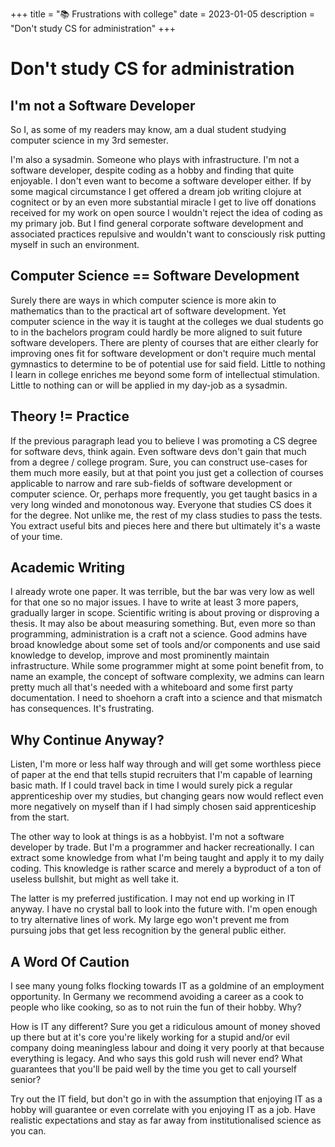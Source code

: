 +++
title = "📚 Frustrations with college"
date = 2023-01-05
description = "Don't study CS for administration"
+++

# Don't study CS for administration

## I'm not a Software Developer

So I, as some of my readers may know, am a dual student studying computer science in my 3rd semester.

I'm also a sysadmin. Someone who plays with infrastructure.
I'm not a software developer, despite coding as a hobby and finding that quite enjoyable.
I don't even want to become a software developer either.
If by some magical circumstance I get offered a dream job writing clojure at cognitect or by an even more substantial miracle I get to live off donations received for my work on open source I wouldn't reject the idea of coding as my primary job.
But I find general corporate software development and associated practices repulsive and wouldn't want to consciously risk putting myself in such an environment.

## Computer Science == Software Development

Surely there are ways in which computer science is more akin to mathematics than to the practical art of software development.
Yet computer science in the way it is taught at the colleges we dual students go to in the bachelors program could hardly be more aligned to suit future software developers.
There are plenty of courses that are either clearly for improving ones fit for software development or don't require much mental gymnastics to determine to be of potential use for said field.
Little to nothing I learn in college enriches me beyond some form of intellectual stimulation.
Little to nothing can or will be applied in my day-job as a sysadmin.

## Theory != Practice

If the previous paragraph lead you to believe I was promoting a CS degree for software devs, think again.
Even software devs don't gain that much from a degree / college program.
Sure, you can construct use-cases for them much more easily, but at that point you just get a collection of courses applicable to narrow and rare sub-fields of software development or computer science.
Or, perhaps more frequently, you get taught basics in a very long winded and monotonous way.
Everyone that studies CS does it for the degree.
Not unlike me, the rest of my class studies to pass the tests.
You extract useful bits and pieces here and there but ultimately it's a waste of your time.

## Academic Writing

I already wrote one paper. It was terrible, but the bar was very low as well for that one so no major issues.
I have to write at least 3 more papers, gradually larger in scope.
Scientific writing is about proving or disproving a thesis. It may also be about measuring something.
But, even more so than programming, administration is a craft not a science.
Good admins have broad knowledge about some set of tools and/or components and use said knowledge to develop, improve and most prominently maintain infrastructure.
While some programmer might at some point benefit from, to name an example, the concept of software complexity, we admins can learn pretty much all that's needed with a whiteboard and some first party documentation.
I need to shoehorn a craft into a science and that mismatch has consequences.
It's frustrating.

## Why Continue Anyway?

Listen, I'm more or less half way through and will get some worthless piece of paper at the end that tells stupid recruiters that I'm capable of learning basic math.
If I could travel back in time I would surely pick a regular apprenticeship over my studies, but changing gears now would reflect even more negatively on myself than if I had simply chosen said apprenticeship from the start.

The other way to look at things is as a hobbyist.
I'm not a software developer by trade. But I'm a programmer and hacker recreationally.
I can extract some knowledge from what I'm being taught and apply it to my daily coding.
This knowledge is rather scarce and merely a byproduct of a ton of useless bullshit, but might as well take it.

The latter is my preferred justification.
I may not end up working in IT anyway. I have no crystal ball to look into the future with.
I'm open enough to try alternative lines of work.
My large ego won't prevent me from pursuing jobs that get less recognition by the general public either.

## A Word Of Caution

I see many young folks flocking towards IT as a goldmine of an employment opportunity.
In Germany we recommend avoiding a career as a cook to people who like cooking, so as to not ruin the fun of their hobby.
Why?

How is IT any different? Sure you get a ridiculous amount of money shoved up there but at it's core you're likely working for a stupid and/or evil company doing meaningless labour and doing it very poorly at that because everything is legacy.
And who says this gold rush will never end? What guarantees that you'll be paid well by the time you get to call yourself senior?

Try out the IT field, but don't go in with the assumption that enjoying IT as a hobby will guarantee or even correlate with you enjoying IT as a job.
Have realistic expectations and stay as far away from institutionalised science as you can.
